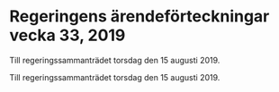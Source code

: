 # Regeringens ärendeförteckningar vecka 33, 2019

Till regeringssammanträdet torsdag den 15 augusti 2019.

Till regeringssammanträdet torsdag den 15 augusti 2019.
